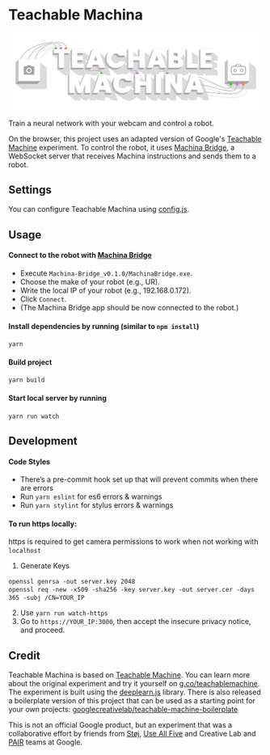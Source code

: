 # Teachable Machina

![Teachable Machina](assets/static/cover.jpg)

Train a neural network with your webcam and control a robot.

On the browser, this project uses an adapted version of Google's [Teachable Machine](https://g.co/teachablemachine) experiment. To control the robot, it uses [Machina Bridge](https://github.com/RobotExMachina/Machina-Bridge), a WebSocket server that receives Machina instructions and sends them to a robot.

## Settings

You can configure Teachable Machina using [config.js](src/config.js).

## Usage

#### Connect to the robot with [Machina Bridge](Machina-Bridge_v0.1.0)

- Execute `Machina-Bridge_v0.1.0/MachinaBridge.exe`.
- Choose the make of your robot (e.g., UR).
- Write the local IP of your robot (e.g., 192.168.0.172).
- Click `Connect`.
- (The Machina Bridge app should be now connected to the robot.)

#### Install dependencies by running (similar to `npm install`)
```
yarn
```

#### Build project
```
yarn build
```

#### Start local server by running 
```
yarn run watch
```

## Development

#### Code Styles
- There’s a pre-commit hook set up that will prevent commits when there are errors
- Run `yarn eslint` for es6 errors & warnings
- Run `yarn stylint` for stylus errors & warnings

#### To run https locally:
https is required to get camera permissions to work when not working with `localhost`

1. Generate Keys
```
openssl genrsa -out server.key 2048
openssl req -new -x509 -sha256 -key server.key -out server.cer -days 365 -subj /CN=YOUR_IP
```
2. Use `yarn run watch-https`
3. Go to `https://YOUR_IP:3000`, then accept the insecure privacy notice, and proceed.

## Credit

Teachable Machina is based on [Teachable Machine](https://g.co/teachablemachine). You can learn more about the original experiment and try it yourself on [g.co/teachablemachine](https://g.co/teachablemachine). The experiment is built using the [deeplearn.js](https://github.com/PAIR-code/deeplearnjs) library. There is also released a boilerplate version of this project that can be used as a starting point for your own projects: [googlecreativelab/teachable-machine-boilerplate](https://github.com/googlecreativelab/teachable-machine-boilerplate)


This is not an official Google product, but an experiment that was a collaborative effort by friends from [Støj](http://stoj.io/), [Use All Five](https://useallfive.com/) and Creative Lab and [PAIR](https://ai.google/pair/) teams at Google.
